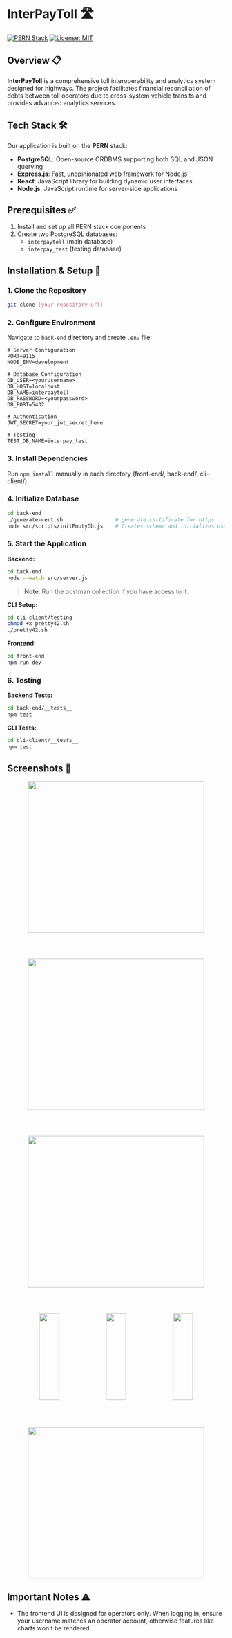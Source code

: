 # InterPayToll 🛣️

[![PERN Stack](https://img.shields.io/badge/PERN-Stack-blue.svg)](https://www.postgresql.org/)
[![License: MIT](https://img.shields.io/badge/License-MIT-yellow.svg)](https://opensource.org/licenses/MIT)

## Overview 📋

**InterPayToll** is a comprehensive toll interoperability and analytics system designed for highways. The project facilitates financial reconciliation of debts between toll operators due to cross-system vehicle transits and provides advanced analytics services.

## Tech Stack 🛠️

Our application is built on the **PERN** stack:

- **PostgreSQL**: Open-source ORDBMS supporting both SQL and JSON querying
- **Express.js**: Fast, unopinionated web framework for Node.js
- **React**: JavaScript library for building dynamic user interfaces
- **Node.js**: JavaScript runtime for server-side applications

## Prerequisites ✅

1. Install and set up all PERN stack components
2. Create two PostgreSQL databases:
   - `interpaytoll` (main database)
   - `interpay_test` (testing database)

## Installation & Setup 🚀

### 1. Clone the Repository

```bash
git clone [your-repository-url]
```

### 2. Configure Environment

Navigate to `back-end` directory and create `.env` file:

```env
# Server Configuration
PORT=9115
NODE_ENV=development

# Database Configuration
DB_USER=<yourusername>
DB_HOST=localhost
DB_NAME=interpaytoll
DB_PASSWORD=<yourpassword>
DB_PORT=5432

# Authentication
JWT_SECRET=your_jwt_secret_here

# Testing
TEST_DB_NAME=interpay_test
```

### 3. Install Dependencies

Run `npm install` manually in each directory (front-end/, back-end/, cli-client/).

### 4. Initialize Database

```bash
cd back-end
./generate-cert.sh                 # generate certificate for https
node src/scripts/initEmptyDb.js    # Creates schema and initializes user accounts
```

### 5. Start the Application

**Backend:**

```bash
cd back-end
node --watch src/server.js
```

> **Note**: Run the postman collection if you have access to it.

**CLI Setup:**

```bash
cd cli-client/testing
chmod +x pretty42.sh
./pretty42.sh
```

**Frontend:**

```bash
cd front-end
npm run dev
```

### 6. Testing

**Backend Tests:**

```bash
cd back-end/__tests__
npm test
```

**CLI Tests:**

```bash
cd cli-client/__tests__
npm test
```

## Screenshots 📸

<p align="center">
  <img src="front-end/screenshots/home1.png" width="90%" height="350px" style="margin-bottom: 60px" /><br>
  <img src="front-end/screenshots/home2.png" width="90%" height="350px" style="margin-bottom: 60px" /><br>
  <img src="front-end/screenshots/piechart.png" width="90%" height="350px" style="margin-bottom: 60px" /><br>
  <img src="front-end/screenshots/debts.png" width="30%" height="200px" />
  <img src="front-end/screenshots/linechart.png" width="30%" height="200px" />
  <img src="front-end/screenshots/barchart.png" width="30%" height="200px" /><br>
  <img src="front-end/screenshots/map.png" width="90%" height="350px" style="margin-top: 60px" />
</p>

## Important Notes ⚠️

- The frontend UI is designed for operators only. When logging in, ensure your username matches an operator account, otherwise features like charts won't be rendered.
